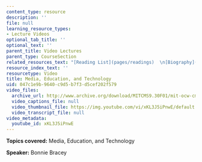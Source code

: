 ```yaml
---
content_type: resource
description: ''
file: null
learning_resource_types:
- Lecture Videos
optional_tab_title: ''
optional_text: ''
parent_title: Video Lectures
parent_type: CourseSection
related_resources_text: "[Reading List](pages/readings)  \n[Biography](video_galleries/video-lectures/biography#bb)"
resource_index_text: ''
resourcetype: Video
title: Media, Education, and Technology
uid: 047c1e9b-9640-c9d5-b7f3-d5cef202f579
video_files:
  archive_url: http://www.archive.org/download/MITCMS9.30F01/mit-ocw-cms930-bracey-03jul2003-220k.mp4
  video_captions_file: null
  video_thumbnail_file: https://img.youtube.com/vi/xKL3J5iPnwE/default.jpg
  video_transcript_file: null
video_metadata:
  youtube_id: xKL3J5iPnwE
---
```


**Topics covered:** Media, Education, and Technology

**Speaker:** Bonnie Bracey

